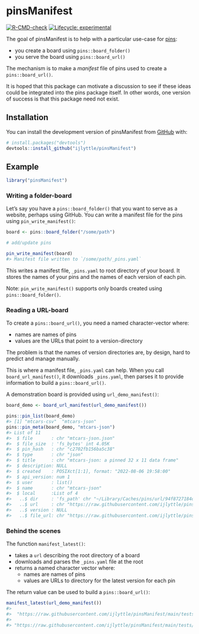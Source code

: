 
<!-- README.md is generated from README.Rmd. Please edit that file -->

# pinsManifest

<!-- badges: start -->

[![R-CMD-check](https://github.com/ijlyttle/pinsManifest/actions/workflows/R-CMD-check.yaml/badge.svg)](https://github.com/ijlyttle/pinsManifest/actions/workflows/R-CMD-check.yaml)
[![Lifecycle:
experimental](https://img.shields.io/badge/lifecycle-experimental-orange.svg)](https://lifecycle.r-lib.org/articles/stages.html#experimental)
<!-- badges: end -->

The goal of pinsManifest is to help with a particular use-case for
[pins](https://pins.rstudio.com/):

-   you create a board using `pins::board_folder()`
-   you serve the board using `pins::board_url()`

The mechanism is to make a *manifest* file of pins used to create a
`pins::board_url()`.

It is hoped that this package can motivate a discussion to see if these
ideas could be integrated into the pins package itself. In other words,
one version of success is that this package need not exist.

## Installation

You can install the development version of pinsManifest from
[GitHub](https://github.com/) with:

``` r
# install.packages("devtools")
devtools::install_github("ijlyttle/pinsManifest")
```

## Example

``` r
library("pinsManifest")
```

### Writing a folder-board

Let’s say you have a `pins::board_folder()` that you want to serve as a
website, perhaps using GitHub. You can write a manifest file for the
pins using `pin_write_manifest()`:

``` r
board <- pins::board_folder("/some/path")

# add/update pins

pin_write_manifest(board)
#> Manifest file written to `/some/path/_pins.yaml`
```

This writes a manifest file, `_pins.yaml` to root directory of your board.
It stores the names of your pins and the names of each version of each
pin.

Note: `pin_write_manifest()` supports only boards created using
`pins::board_folder()`.

### Reading a URL-board

To create a `pins::board_url()`, you need a named character-vector
where:

-   names are names of pins
-   values are the URLs that point to a version-directory

The problem is that the names of version directories are, by design,
hard to predict and manage manually.

This is where a manifest file, `_pins.yaml` can help. When you call
`board_url_manifest()`, it downloads `_pins.yaml`, then parses it to
provide information to build a `pins::board_url()`.

A demonstration board is provided using `url_demo_manifest()`:

``` r
board_demo <- board_url_manifest(url_demo_manifest())

pins::pin_list(board_demo)
#> [1] "mtcars-csv"  "mtcars-json"
pins::pin_meta(board_demo, "mtcars-json")
#> List of 11
#>  $ file       : chr "mtcars-json.json"
#>  $ file_size  : 'fs_bytes' int 4.05K
#>  $ pin_hash   : chr "c2702fb156ba5c38"
#>  $ type       : chr "json"
#>  $ title      : chr "mtcars-json: a pinned 32 x 11 data frame"
#>  $ description: NULL
#>  $ created    : POSIXct[1:1], format: "2022-08-06 19:58:00"
#>  $ api_version: num 1
#>  $ user       : list()
#>  $ name       : chr "mtcars-json"
#>  $ local      :List of 4
#>   ..$ dir     : 'fs_path' chr "~/Library/Caches/pins/url/94f8727184d79b18fa08f804cec2f2d5"
#>   ..$ url     : chr "https://raw.githubusercontent.com/ijlyttle/pinsManifest/main/tests/testthat/pins/mtcars-json/20220807T005818Z-c2702/"
#>   ..$ version : NULL
#>   ..$ file_url: chr "https://raw.githubusercontent.com/ijlyttle/pinsManifest/main/tests/testthat/pins/mtcars-json/20220807T005818Z-c"| __truncated__
```

### Behind the scenes

The function `manifest_latest()`:

-   takes a `url` describing the root directory of a board
-   downloads and parses the `_pins.yaml` file at the root
-   returns a named character vector where:
    -   names are names of pins
    -   values are URLs to directory for the latest version for each pin

The return value can be used to build a `pins::board_url()`:

``` r
manifest_latest(url_demo_manifest())
#>                                                                                                             mtcars-csv 
#>  "https://raw.githubusercontent.com/ijlyttle/pinsManifest/main/tests/testthat/pins/mtcars-csv/20220807T005820Z-48c73/" 
#>                                                                                                            mtcars-json 
#> "https://raw.githubusercontent.com/ijlyttle/pinsManifest/main/tests/testthat/pins/mtcars-json/20220807T005818Z-c2702/"
```

